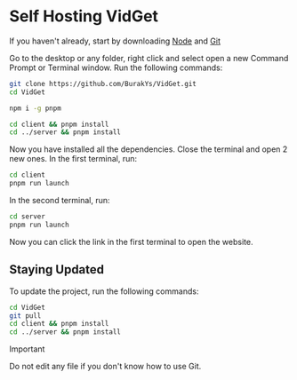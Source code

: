 # Self Hosting VidGet

If you haven't already, start by downloading [Node](https://nodejs.org) and [Git](https://git-scm.com)

Go to the desktop or any folder, right click and select open a new Command Prompt or Terminal window. Run the following commands:

```bash
git clone https://github.com/BurakYs/VidGet.git
cd VidGet

npm i -g pnpm

cd client && pnpm install
cd ../server && pnpm install
```

Now you have installed all the dependencies. Close the terminal and open 2 new ones. In the first terminal, run:

```bash
cd client
pnpm run launch
```

In the second terminal, run:

```bash
cd server
pnpm run launch
```

Now you can click the link in the first terminal to open the website.

## Staying Updated

To update the project, run the following commands:

```bash
cd VidGet
git pull
cd client && pnpm install
cd ../server && pnpm install
```

> [!IMPORTANT]
> Do not edit any file if you don't know how to use Git.
